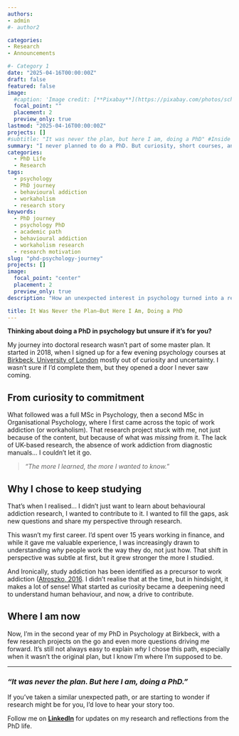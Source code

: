 ```yaml
---
authors:
- admin
#- author2

categories:
- Research
- Announcements

#- Category 1
date: "2025-04-16T00:00:00Z"
draft: false
featured: false
image:
  #caption: 'Image credit: [**Pixabay**](https://pixabay.com/photos/school-work-write-still-life-851328/)'
  focal_point: ""
  placement: 2
  preview_only: true
lastmod: "2025-04-16T00:00:00Z"
projects: []
#subtitle: "It was never the plan, but here I am, doing a PhD" #Inside post
summary: "I never planned to do a PhD. But curiosity, short courses, and a growing interest in psychology turned into two MScs—and eventually, doctoral research in behavioural addiction." #Pagina principal/Social
categories:
  - PhD Life
  - Research
tags:
  - psychology
  - PhD journey
  - behavioural addiction
  - workaholism
  - research story
keywords:
  - PhD journey
  - psychology PhD
  - academic path
  - behavioural addiction
  - workaholism research
  - research motivation
slug: "phd-psychology-journey"
projects: []
image:
  focal_point: "center"
  placement: 2
  preview_only: true
description: "How an unexpected interest in psychology turned into a research journey—from short courses to a PhD focused on behavioural addiction."

title: It Was Never the Plan—But Here I Am, Doing a PhD
---
```


**Thinking about doing a PhD in psychology but unsure if it’s for you?**  

My journey into doctoral research wasn’t part of some master plan. It started in 2018, when I signed up for a few evening psychology courses at [Birkbeck, University of London](https://www.bbk.ac.uk/prospective/short-courses) mostly out of curiosity and uncertainty. I wasn’t sure if I’d complete them, but they opened a door I never saw coming.

## From curiosity to commitment  

What followed was a full MSc in Psychology, then a second MSc in Organisational Psychology, where I first came across the topic of work addiction (or workaholism). That research project stuck with me, not just because of the content, but because of what was *missing* from it. The lack of UK-based research, the absence of work addiction from diagnostic manuals… I couldn’t let it go.

> *“The more I learned, the more I wanted to know.”*

## Why I chose to keep studying  

That’s when I realised... I didn’t just want to learn about behavioural addiction research, I wanted to contribute to it. I wanted to fill the gaps, ask new questions and share my perspective through research.

This wasn’t my first career. I’d spent over 15 years working in finance, and while it gave me valuable experience, I was increasingly drawn to understanding *why* people work the way they do, not just how. That shift in perspective was subtle at first, but it grew stronger the more I studied.

And Ironically, study addiction has been identified as a precursor to work addiction ([Atroszko, 2016](https://pubmed.ncbi.nlm.nih.gov/27842448/). I didn’t realise that at the time, but in hindsight, it makes a lot of sense! What started as curiosity became a deepening need to understand human behaviour, and now, a drive to contribute.

## Where I am now  

Now, I’m in the second year of my PhD in Psychology at Birkbeck, with a few research projects on the go and even more questions driving me forward. It’s still not always easy to explain *why* I chose this path, especially when it wasn’t the original plan, but I know I’m where I’m supposed to be.

---

### *“It was never the plan. But here I am, doing a PhD.”*

If you’ve taken a similar unexpected path, or are starting to wonder if research might be for you, I’d love to hear your story too.

Follow me on **[LinkedIn](https://www.linkedin.com/in/stephanie-towch-4b2549206)** for updates on my research and reflections from the PhD life.
